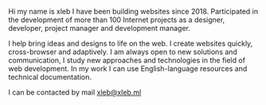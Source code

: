 Hi my name is xleb
I have been building websites since 2018. Participated in the development of more than 100 Internet projects as a designer, developer, project manager and development manager.

I help bring ideas and designs to life on the web.
I create websites quickly, cross-browser and adaptively.
I am always open to new solutions and communication, I study new approaches and technologies in the field of web development.
In my work I can use English-language resources and technical documentation.

I can be contacted by mail xleb@xleb.ml
